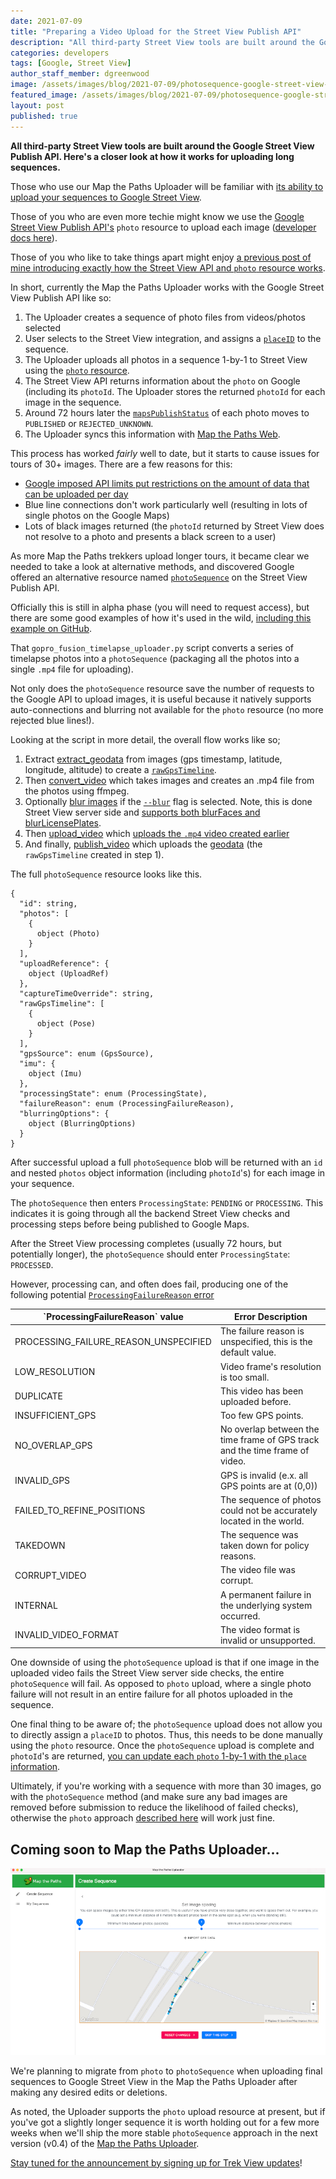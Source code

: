 ```yaml
---
date: 2021-07-09
title: "Preparing a Video Upload for the Street View Publish API"
description: "All third-party Street View tools are built around the Google Street View Publish API. Here's a closer look at how it works for uploading long sequences."
categories: developers
tags: [Google, Street View]
author_staff_member: dgreenwood
image: /assets/images/blog/2021-07-09/photosequence-google-street-view-api-meta.jpg
featured_image: /assets/images/blog/2021-07-09/photosequence-google-street-view-api-sm.jpg
layout: post
published: true
---
```


**All third-party Street View tools are built around the Google Street View Publish API. Here's a closer look at how it works for uploading long sequences.**

Those who use our Map the Paths Uploader will be familiar with [its ability to upload your sequences to Google Street View](https://www.mapthepaths.com/uploader).

Those of you who are even more techie might know we use the [Google Street View Publish API's](https://developers.google.com/streetview/publish) `photo` resource to upload each image ([developer docs here](https://guides.trekview.org/mtp-desktop-uploader/developer-docs/integrations/google-street-view)).

Those of you who like to take things apart might enjoy [a previous post of mine introducing exactly how the Street View API and `photo` resource works](/blog/2020/street-view-publish-api-quick-start-guide/).

In short, currently the Map the Paths Uploader works with the Google Street View Publish API like so:

1. The Uploader creates a sequence of photo files from videos/photos selected
2. User selects to the Street View integration, and assigns a [`placeID`](/blog/2019/place-id-google-street-view/) to the sequence.
2. The Uploader uploads all photos in a sequence 1-by-1 to Street View using the [`photo` resource](https://developers.google.com/streetview/publish/alpha/reference/rest/v1/photo?authuser=1#resource:-photo).
4. The Street View API returns information about the `photo` on Google (including its `photoId`. The Uploader stores the returned `photoId` for each image in the sequence.
5. Around 72 hours later the [`mapsPublishStatus`](https://developers.google.com/streetview/publish/alpha/reference/rest/v1/photo?authuser=1#mapspublishstatus) of each photo moves to `PUBLISHED` or `REJECTED_UNKNOWN`.
6. The Uploader syncs this information with [Map the Paths Web](https://www.mapthepaths.com/).

This process has worked _fairly_ well to date, but it starts to cause issues for tours of 30+ images. There are a few reasons for this:

* [Google imposed API limits put restrictions on the amount of data that can be uploaded per day](https://stackoverflow.com/a/59987499)
* Blue line connections don't work particularly well (resulting in lots of single photos on the Google Maps)
* Lots of black images returned (the `photoId` returned by Street View does not resolve to a photo and presents a black screen to a user)

As more Map the Paths trekkers upload longer tours, it became clear we needed to take a look at alternative methods, and discovered Google offered an alternative resource named [`photoSequence`](https://developers.google.com/streetview/publish/alpha/reference/rest/v1/photoSequence) on the Street View Publish API.

Officially this is still in alpha phase (you will need to request access), but there are some good examples of how it's used in the wild, [including this example on GitHub](https://github.com/smarquardt/samples-for-svpub/blob/master/video_upload/gopro_fusion_timelapse_uploader.py). 

That `gopro_fusion_timelapse_uploader.py` script converts a series of timelapse photos into a `photoSequence` (packaging all the photos into a single `.mp4` file for uploading).

Not only does the `photoSequence` resource save the number of requests to the Google API to upload images, it is useful because it natively supports auto-connections and blurring not available for the `photo` resource (no more rejected blue lines!).

Looking at the script in more detail, the overall flow works like so;

1. Extract [extract_geodata](https://github.com/smarquardt/samples-for-svpub/blob/master/video_upload/gopro_fusion_timelapse_uploader.py#L275) from images (gps timestamp, latitude, longitude, altitude) to create a [`rawGpsTimeline`](https://github.com/smarquardt/samples-for-svpub/blob/master/video_upload/gopro_fusion_timelapse_uploader.py#L317).
2. Then [convert_video](https://github.com/smarquardt/samples-for-svpub/blob/master/video_upload/gopro_fusion_timelapse_uploader.py#L321) which takes images and creates an .mp4 file from the photos using ffmpeg.
4. Optionally [blur images](https://github.com/smarquardt/samples-for-svpub/blob/master/video_upload/gopro_fusion_timelapse_uploader.py#L263) if the [`--blur`](https://github.com/smarquardt/samples-for-svpub/blob/master/video_upload/gopro_fusion_timelapse_uploader.py#L29) flag is selected. Note, this is done Street View server side and [supports both blurFaces and blurLicensePlates](https://developers.google.com/streetview/publish/alpha/reference/rest/v1/photoSequence/create?authuser=1#blurringoptions).
3. Then [upload_video](https://github.com/smarquardt/samples-for-svpub/blob/master/video_upload/gopro_fusion_timelapse_uploader.py#L211) which [uploads the `.mp4` video created earlier](https://github.com/smarquardt/samples-for-svpub/blob/master/video_upload/gopro_fusion_timelapse_uploader.py#L367)
4. And finally, [publish_video](https://github.com/smarquardt/samples-for-svpub/blob/master/video_upload/gopro_fusion_timelapse_uploader.py#L243) which uploads the [geodata](https://github.com/smarquardt/samples-for-svpub/blob/master/video_upload/gopro_fusion_timelapse_uploader.py#L370) (the `rawGpsTimeline` created in step 1).

The full `photoSequence` resource looks like this.

```
{
  "id": string,
  "photos": [
    {
      object (Photo)
    }
  ],
  "uploadReference": {
    object (UploadRef)
  },
  "captureTimeOverride": string,
  "rawGpsTimeline": [
    {
      object (Pose)
    }
  ],
  "gpsSource": enum (GpsSource),
  "imu": {
    object (Imu)
  },
  "processingState": enum (ProcessingState),
  "failureReason": enum (ProcessingFailureReason),
  "blurringOptions": {
    object (BlurringOptions)
  }
}
```

After successful upload a full `photoSequence` blob will be returned with an `id` and nested `photos` object information (including `photoId`'s) for each image in your sequence.

The `photoSequence` then enters `ProcessingState`: `PENDING` or `PROCESSING`. This indicates it is going through all the backend Street View checks and processing steps before being published to Google Maps.

After the Street View processing completes (usually 72 hours, but potentially longer), the `photoSequence` should enter `ProcessingState`: `PROCESSED`.

However, processing can, and often does fail, producing one of the following potential [`ProcessingFailureReason` error](https://developers.google.com/streetview/publish/alpha/reference/rest/v1/photoSequence/create?authuser=1#processingfailurereason)

<table>
<thead><tr><th>`ProcessingFailureReason` value</th><th>Error Description</th></tr></thead><tbody>
 <tr><td>PROCESSING_FAILURE_REASON_UNSPECIFIED</td><td>The failure reason is unspecified, this is the default value.</td></tr>
 <tr><td>LOW_RESOLUTION</td><td>Video frame's resolution is too small.</td></tr>
 <tr><td>DUPLICATE</td><td>This video has been uploaded before.</td></tr>
 <tr><td>INSUFFICIENT_GPS</td><td>Too few GPS points.</td></tr>
 <tr><td>NO_OVERLAP_GPS</td><td>No overlap between the time frame of GPS track and the time frame of video.</td></tr>
 <tr><td>INVALID_GPS</td><td>GPS is invalid (e.x. all GPS points are at (0,0))</td></tr>
 <tr><td>FAILED_TO_REFINE_POSITIONS</td><td>The sequence of photos could not be accurately located in the world.</td></tr>
 <tr><td>TAKEDOWN</td><td>The sequence was taken down for policy reasons.</td></tr>
 <tr><td>CORRUPT_VIDEO</td><td>The video file was corrupt.</td></tr>
 <tr><td>INTERNAL</td><td>A permanent failure in the underlying system occurred.</td></tr>
 <tr><td>INVALID_VIDEO_FORMAT</td><td>The video format is invalid or unsupported.</td></tr>
</tbody></table>

One downside of using the `photoSequence` upload is that if one image in the uploaded video fails the Street View server side checks, the entire `photoSequence` will fail. As opposed to `photo` upload, where a single photo failure will not result in an entire failure for all photos uploaded in the sequence.

One final thing to be aware of; the `photoSequence` upload does not allow you to directly assign a `placeID` to photos. Thus, this needs to be done manually using the `photo` resource. Once the `photoSequence` upload is complete and `photoId`'s are returned, [you can update each `photo` 1-by-1 with the `place` information](https://developers.google.com/streetview/publish/reference/rest/v1/photo/update).

Ultimately, if you're working with a sequence with more than 30 images, go with the `photoSequence` method (and make sure any bad images are removed before submission to reduce the likelihood of failed checks), otherwise the `photo` approach [described here](/blog/2020/street-view-publish-api-quick-start-guide/) will work just fine.

## Coming soon to Map the Paths Uploader...

<img class="img-fluid" src="/assets/images/blog/2021-07-09/mapthepaths-uploader-spacing-sm.jpg" alt="Map the Paths Uploader image spacing" title="Map the Paths Uploader image spacing" />

We're planning to migrate from `photo` to `photoSequence` when uploading final sequences to Google Street View in the Map the Paths Uploader after making any desired edits or deletions.

As noted, the Uploader supports the `photo` upload resource at present, but if you've got a slightly longer sequence it is worth holding out for a few more weeks when we'll ship the more stable `photoSequence` approach in the next version (v0.4) of the [Map the Paths Uploader](https://www.mapthepaths.com/uploader).

[Stay tuned for the announcement by signing up for Trek View updates](https://landing.mailerlite.com/webforms/landing/i5h6l6)!